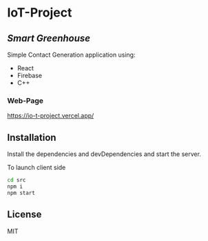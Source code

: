 # IoT-Project
## _Smart Greenhouse_

Simple Contact Generation application using:

- React
- Firebase
- C++


### Web-Page

https://io-t-project.vercel.app/

## Installation

Install the dependencies and devDependencies and start the server.

To launch client side
```sh
cd src
npm i
npm start
```




## License

MIT
